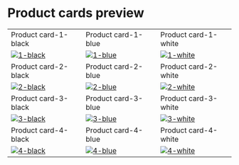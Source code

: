 # Product cards preview

<table>
  <tr>
    <td width="33.3333%">Product card-1-black</td>
    <td width="33.3333%">Product card-1-blue</td>
    <td width="33.3333%">Product card-1-white</td>
  </tr>

  <tr>
    <td width="33.333%">
        <a href="https://github.com/Clueless-Community/seamless-ui/blob/main/Product%20Cards/src/product-card-1-black.html">
          <img src="https://i.ibb.co/LQZPBSx/1-black.png" alt="1-black" border="0">
        </a>
    </td>
    <td width="33.3333%">
        <a href="https://github.com/Clueless-Community/seamless-ui/blob/main/Product%20Cards/src/product-card-1-blue.html">
          <img src="https://i.ibb.co/8gHD8w0/1-blue.png" alt="1-blue" border="0">
        </a>
    </td>
        <td width="33.3333%">
        <a href="https://github.com/Clueless-Community/seamless-ui/blob/main/Product%20Cards/src/product-card-1-white.html">
        <img src="https://i.ibb.co/GV8YtPX/1-white.png" alt="1-white" border="0">
        </a>
    </td>
  </tr>
    <tr>
    <td width="33.3333%">Product card-2-black</td>
    <td width="33.3333%">Product card-2-blue</td>
    <td width="33.3333%">Product card-2-white</td>
  </tr>

  <tr>
    <td width="33.333%">
        <a href="https://github.com/Clueless-Community/seamless-ui/blob/main/Product%20Cards/src/product-card-2-black.html">
          <img src="https://i.ibb.co/JnCG914/2-black.png" alt="2-black" border="0">
        </a>
    </td>
    <td width="33.3333%">
        <a href="https://github.com/Clueless-Community/seamless-ui/blob/main/Product%20Cards/src/product-card-2-blue.html">
          <img src="https://i.ibb.co/kxjXXbG/2-blue.png" alt="2-blue" border="0">
        </a>
    </td>
        <td width="33.3333%">
        <a href="https://github.com/Clueless-Community/seamless-ui/blob/main/Product%20Cards/src/product-card-2-white.html">
          <img src="https://i.ibb.co/4d7GdZ3/2-white.png" alt="2-white" border="0">
        </a>
    </td>
  </tr>
    <tr>
    <td width="33.3333%">Product card-3-black</td>
    <td width="33.3333%">Product card-3-blue</td>
    <td width="33.3333%">Product card-3-white</td>
  </tr>

  <tr>
    <td width="33.333%">
        <a href="https://github.com/Clueless-Community/seamless-ui/blob/main/Product%20Cards/src/product-card-3-black.html">
            <a href="https://ibb.co/gzW7nsJ"><img src="https://i.ibb.co/xJgs4V6/3-black.png" alt="3-black" border="0"></a>
        </a>
    </td>
    <td width="33.3333%">
        <a href="https://github.com/Clueless-Community/seamless-ui/blob/main/Product%20Cards/src/product-card-3-blue.html">
            <a href="https://ibb.co/D1rf2pd"><img src="https://i.ibb.co/p1hjFyq/3-blue.png" alt="3-blue" border="0"></a>
        </a>
    </td>
        <td width="33.3333%">
        <a href="https://github.com/Clueless-Community/seamless-ui/blob/main/Product%20Cards/src/product-card-3-white.html">
            <a href="https://ibb.co/b3fp01x"><img src="https://i.ibb.co/sPBLfjh/3-white.png" alt="3-white" border="0"></a>
        </a>
    </td>
  </tr>
    <tr>
    <td width="33.3333%">Product card-4-black</td>
    <td width="33.3333%">Product card-4-blue</td>
    <td width="33.3333%">Product card-4-white</td>
  </tr>

  <tr>
    <td width="33.333%">
        <a href="https://github.com/Clueless-Community/seamless-ui/blob/main/Product%20Cards/src/product-card-4-black.html">
            <a href="https://ibb.co/tsXdvcn"><img src="https://i.ibb.co/4TdQXMC/4-black.png" alt="4-black" border="0"></a>
        </a>
    </td>
    <td width="33.3333%">
        <a href="https://github.com/Clueless-Community/seamless-ui/blob/main/Product%20Cards/src/product-card-4-blue.html">
            <a href="https://ibb.co/Ptsvz0p"><img src="https://i.ibb.co/52XgxwD/4-blue.png" alt="4-blue" border="0"></a>
        </a>
    </td>
        <td width="33.3333%">
        <a href="https://github.com/Clueless-Community/seamless-ui/blob/main/Product%20Cards/src/product-card-4-white.html">
            <a href="https://ibb.co/xF8Vp7w"><img src="https://i.ibb.co/XYkmhC6/4-white.png" alt="4-white" border="0"></a>
        </a>
    </td>
  </tr>
</table>
